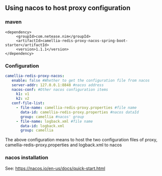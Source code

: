 ## Using nacos to host proxy configuration

### maven
````
<dependency>
     <groupId>com.netease.nim</groupId>
     <artifactId>camellia-redis-proxy-nacos-spring-boot-starter</artifactId>
     <version>1.1.1</version>
</dependency>
````

### Configuration
````yaml
camellia-redis-proxy-nacos:
   enable: false #Whether to get the configuration file from nacos
   server-addr: 127.0.0.1:8848 #nacos address
   nacos-conf: #Other nacos configuration items
     k1: v1
     k2: v2
   conf-file-list:
     - file-name: camellia-redis-proxy.properties #file name
       data-id: camellia-redis-proxy.properties #nacos dataId
       group: camellia #nacos' group
     - file-name: logback.xml #file name
       data-id: logback.xml
       group: camellia
````
The above configuration means to host the two configuration files of proxy, camellia-redis-proxy.properties and logback.xml to nacos

### nacos installation
See: https://nacos.io/en-us/docs/quick-start.html